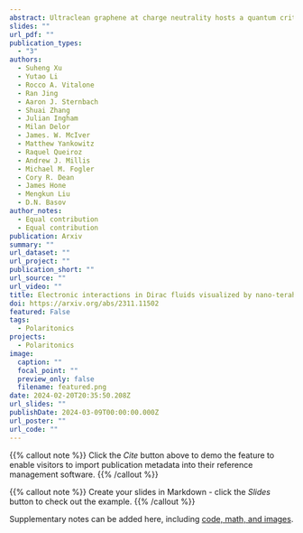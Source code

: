 ```yaml
---
abstract: Ultraclean graphene at charge neutrality hosts a quantum critical Dirac fluid of interacting electrons and holes. Interactions profoundly affect the charge dynamics of graphene, which is encoded in the properties of its collective modes: surface plasmon polaritons (SPPs). The group velocity and lifetime of SPPs have a direct correspondence with the reactive and dissipative parts of the tera-Hertz (THz) conductivity of the Dirac fluid. We succeeded in tracking the propagation of SPPs over sub-micron distances at femto-second (fs) time scales. Our experiments uncovered prominent departures from the predictions of the conventional Fermi-liquid theory. The deviations are particularly strong when the densities of electrons and holes are approximately equal. Our imaging methodology can be used to probe the electromagnetics of quantum materials other than graphene in order to provide fs-scale diagnostics under near-equilibrium conditions.
slides: ""
url_pdf: ""
publication_types:
  - "3"
authors:
  - Suheng Xu
  - Yutao Li	
  - Rocco A. Vitalone
  - Ran Jing
  - Aaron J. Sternbach
  - Shuai Zhang
  - Julian Ingham
  - Milan Delor
  - James. W. McIver
  - Matthew Yankowitz
  - Raquel Queiroz
  - Andrew J. Millis
  - Michael M. Fogler
  - Cory R. Dean
  - James Hone
  - Mengkun Liu
  - D.N. Basov
author_notes:
  - Equal contribution
  - Equal contribution
publication: Arxiv
summary: ""
url_dataset: ""
url_project: ""
publication_short: ""
url_source: ""
url_video: ""
title: Electronic interactions in Dirac fluids visualized by nano-terahertz spacetime mapping
doi: https://arxiv.org/abs/2311.11502
featured: False
tags:
  - Polaritonics
projects:
  - Polaritonics
image:
  caption: ""
  focal_point: ""
  preview_only: false
  filename: featured.png
date: 2024-02-20T20:35:50.208Z
url_slides: ""
publishDate: 2024-03-09T00:00:00.000Z
url_poster: ""
url_code: ""
---
```


{{% callout note %}}
Click the *Cite* button above to demo the feature to enable visitors to import publication metadata into their reference management software.
{{% /callout %}}

{{% callout note %}}
Create your slides in Markdown - click the *Slides* button to check out the example.
{{% /callout %}}

Supplementary notes can be added here, including [code, math, and images](https://wowchemy.com/docs/writing-markdown-latex/).
